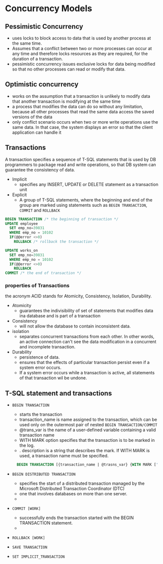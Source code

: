 # Concurrency Models

## Pessimistic Concurrency

- uses locks to block access to data that is used by another process at the same time.
- Assumes that a conflict between two or more processes can occur at any time and therefore locks resources as they are required, for the duration of a transaction.
- pessimistic concurrency issues exclusive locks for data being modified so that no other processes can read or modify that data.

## Optimistic concurrency

- works on the assumption that a transaction is unlikely to modify data that another transaction is modifying at the same time
- a process that modifies the data can do so without any limitation, because all other processes that read the same data access the saved versions of the data
- only conflict scenario occurs when two or more write operations use the same data. In that case, the system displays an error so that the client application can handle it

## Transactions

A transaction specifies a sequence of T-SQL statements that is used by DB programmers to package read and write operations, so that DB system can guarantee the consistency of data.

- Implicit
  - specifies any INSERT, UPDATE or DELETE statement as a transaction unit
- Explicit
  - A group of T-SQL statements, where the beginning and end of the group are marked using statements such as `BEGIN TRANSACTION`, `COMMIT` and `ROLLBACK`

```SQL
BEGIN TRANSACTION /* the beginning of transaction */
UPDATE employee
  SET emp_no=39831
  WHERE emp_no = 10102
  IF(@@error <>0)
    ROLLBACK /* rollback the transaction */

UPDATE works_on
  SET emp_no=39831
  WHERE emp_no = 10102
  IF(@@error <>0)
    ROLLBACK
COMMIT /* the end of transaction */

```

### properties of Transactions

the acronym ACID stands for Atomicity, Consistency, Isolation, Durability.

- Atomicity
  - guarantees the indivisibility of set of statements that modifies data ina database and is part of a transaction
- Consistency
  - will not allow the database to contain inconsistent data.
- isolation
  - separates concurrent transactions from each other. In other words, an active connection can't see the data modification in a concurrent and incomplete transaction.
- Durability
  - persistence of data.
  - ensures that the effects of particular transaction persist even if a system error occurs.
  - If a system error occurs while a transaction is active, all statements of that transaction wil be undone.
  
## T-SQL statement and transactions

- `BEGIN TRANSACTION`
  - starts the transaction
  - transaction_name is name assigned to the transaction, which can be used only on the outermost pair of nested `BEGIN TRANSACTION/COMMIT`
  - @trans_var is the name of a user-defined variable containing a valid transaction name
  - WITH MARK option specifies that the transaction is to be marked in
the log.
  - . description is a string that describes the mark. If WITH MARK is used, a transaction name must be specified.

  ```SQL
    BEGIN TRANSACTION [{transaction_name | @trasns_var} {WITH MARK ['description']}]
  ```

- `BEGIN DISTRIBUTED TRANSACTION`
  -  specifies the start of a distributed transaction managed by the Microsoft Distributed Transaction Coordinator (DTC)
  -  one that involves databases on more than one server.
  - 

- `COMMIT [WORK]`
  - successfully ends the transaction started with the BEGIN TRANSACTION statement. 
  - 
- `ROLLBACK [WORK]`
- `SAVE TRANSACTION`
- `SET IMPLICIT_TRANSACTION`
